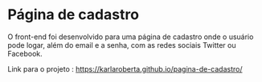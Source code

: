 # Página de cadastro
O front-end foi desenvolvido para uma página de cadastro onde o usuário pode logar, além do email e a senha, com as redes sociais Twitter ou Facebook.

Link para o projeto : https://karlaroberta.github.io/pagina-de-cadastro/
